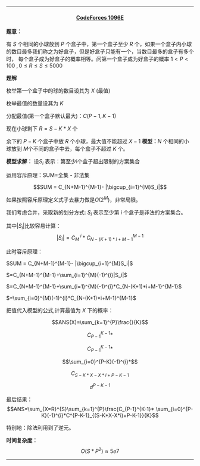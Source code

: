 <hr>

#### <center>[CodeForces 1096E](http://codeforces.com/problemset/problem/1092/E)</center>

**题意：**

有 $S$ 个相同的小球放到 $P$ 个盒子中，第一个盒子至少 $R$ 个，如果一个盒子内小球的数目最多我们称之为好盒子，但是好盒子只能有一个，当数目最多的盒子有多个时， 每个盒子成为好盒子的概率相等。问第一个盒子成为好盒子的概率
$1<P<100 \ ,0\leq R\leq S \leq 5000$

**题解**

枚举第一个盒子中的球的数目设其为 $X$ (最值)

枚举最值的数量设其为 $K$

分配最值(第一个盒子默认最大)：$C(P-1,K-1)$

现在小球剩下 $R = S-K*X$ 个

余下的 $P-K$ 个盒子中放 $R$ 个小球，最大值不能超过 $X-1$
**模型：**$N$ 个相同的小球放到 $M$个不同的盒子中去，每个盒子不超过 $K$ 个。

**模型求解：** 设$S_i$ 表示：第至少i个盒子超出限制的方案集合

运用容斥原理：SUM=全集 - 非法集

$$SUM = C_{N+M-1}^{M-1}- |\bigcup_{i=1}^{M}S_i|$$

如果按照容斥原理定义式子去暴力做是$O(2^M)$，非常局限。

我们考虑合并，采取新的划分方式: $S_i$ 表示至少第 $i$ 个盒子是非法的方案集合。

其中$|S_i|$比较容易计算：$$|S_i|=C_M^{\ i}*C_{N-(K+1)*i+M-1}^{M-1}$$

此时容斥原理：

$SUM = C_{N+M-1}^{M-1}- |\bigcup_{i=1}^{M}S_i|$

$=C_{N+M-1}^{M-1}+\sum_{i=1}^{M}(-1)^{i}|S_i|$
 
$=C_{N+M-1}^{M-1}+\sum_{i=1}^{M}(-1)^{i}*C_{N-(K+1)*i+M-1}^{M-1}$

$=\sum_{i=0}^{M}(-1)^{i}*C_{N-(K+1)*i+M-1}^{M-1}$

把值代入模型的公式,计算最值为 $X$ 下的概率：

$$ANS(X)=\sum_{k=1}^{P}\frac{}{K}$$

$$C_{P-1}^{K-1}*$$

$$C_{P-1}^{K-1}*$$

$$\sum_{i=0}^{P-K}(-1)^{i}*$$

$$C_{S-K*X-X*i+P-K-1}$$

$$d^{P-K-1}$$

最后结果：
$$ANS=\sum_{X=R}^{S}\sum_{k=1}^{P}\frac{C_{P-1}^{K-1}* \sum_{i=0}^{P-K}(-1)^{i}*C^{P-K-1}_{(S-K*X-X*i)+P-K-1}}{K}$$

特别地：除法利用到了逆元。

**时间复杂度：**$$O(S*P^2)\approx5e7$$

<hr>

